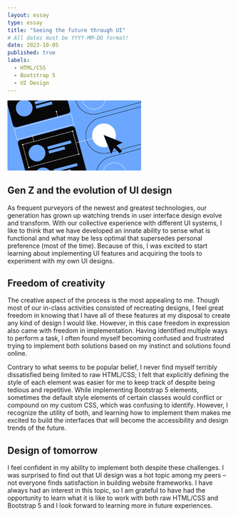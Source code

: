 ```yaml
---
layout: essay
type: essay
title: "Seeing the future through UI"
# All dates must be YYYY-MM-DD format!
date: 2023-10-05
published: true
labels:
  - HTML/CSS
  - Bootstrap 5
  - UI Design
---
```


<img src="/img/ui/ui_design.png" width="300px">

## Gen Z and the evolution of UI design

As frequent purveyors of the newest and greatest technologies, our generation has grown up watching trends in user interface design evolve and transform. With our collective experience with different UI systems, I like to think that we have developed an innate ability to sense what is functional and what may be less optimal that supersedes personal preference (most of the time). Because of this, I was excited to start learning about implementing UI features and acquiring the tools to experiment with my own UI designs. 

## Freedom of creativity

The creative aspect of the process is the most appealing to me. Though most of our in-class activities consisted of recreating designs, I feel great freedom in knowing that I have all of these features at my disposal to create any kind of design I would like. However, in this case freedom in expression also came with freedom in implementation. Having identified multiple ways to perform a task, I often found myself becoming confused and frustrated trying to implement both solutions based on my instinct and solutions found online. 

Contrary to what seems to be popular belief, I never find myself terribly dissatisfied being limited to raw HTML/CSS; I felt that explicitly defining the style of each element was easier for me to keep track of despite being tedious and repetitive. While implementing Bootstrap 5 elements, sometimes the default style elements of certain classes would conflict or compound on my custom CSS, which was confusing to identify. However, I recognize the utility of both, and learning how to implement them makes me excited to build the interfaces that will become the accessibility and design trends of the future.

## Design of tomorrow

I feel confident in my ability to implement both despite these challenges. I was surprised to find out that UI design was a hot topic among my peers – not everyone finds satisfaction in building website frameworks. I have always had an interest in this topic, so I am grateful to have had the opportunity to learn what it is like to work with both raw HTML/CSS and Bootstrap 5 and I look forward to learning more in future experiences.
